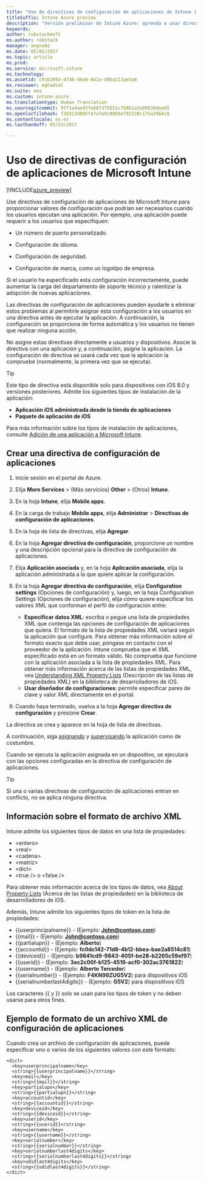 ```yaml
---
title: "Uso de directivas de configuración de aplicaciones de Intune | Microsoft Docs"
titleSuffix: Intune Azure preview
description: "Versión preliminar de Intune Azure: aprenda a usar directivas de configuración de aplicaciones para proporcionar datos de configuración a una aplicación de iOS, cuando se ejecuta."
keywords: 
author: robstackmsft
ms.author: robstack
manager: angrobe
ms.date: 05/02/2017
ms.topic: article
ms.prod: 
ms.service: microsoft-intune
ms.technology: 
ms.assetid: c9163693-d748-46e0-842a-d9ba113ae5a8
ms.reviewer: mghadial
ms.suite: ems
ms.custom: intune-azure
ms.translationtype: Human Translation
ms.sourcegitcommit: 9ff1adae93fe6873f5551cf58b1a2e89638dee85
ms.openlocfilehash: f38313d085f47a7e9c8856ef02328c175a3964c8
ms.contentlocale: es-es
ms.lasthandoff: 05/23/2017

---
```


# <a name="how-to-use-microsoft-intune-app-configuration-policies"></a>Uso de directivas de configuración de aplicaciones de Microsoft Intune

[!INCLUDE[azure_preview](./includes/azure_preview.md)]

Use directivas de configuración de aplicaciones de Microsoft Intune para proporcionar valores de configuración que podrían ser necesarios cuando los usuarios ejecutan una aplicación. Por ejemplo, una aplicación puede requerir a los usuarios que especifiquen:

-   Un número de puerto personalizado.

-   Configuración de idioma.

-   Configuración de seguridad.

-   Configuración de marca, como un logotipo de empresa.

Si el usuario ha especificado esta configuración incorrectamente, puede aumentar la carga del departamento de soporte técnico y ralentizar la adopción de nuevas aplicaciones.

Las directivas de configuración de aplicaciones pueden ayudarle a eliminar estos problemas al permitirle asignar esta configuración a los usuarios en una directiva antes de ejecutar la aplicación. A continuación, la configuración se proporciona de forma automática y los usuarios no tienen que realizar ninguna acción.

No asigne estas directivas directamente a usuarios y dispositivos. Asocie la directiva con una aplicación y, a continuación, asigne la aplicación. La configuración de directiva se usará cada vez que la aplicación la compruebe (normalmente, la primera vez que se ejecuta).

> [!TIP]
> Este tipo de directiva está disponible solo para dispositivos con iOS 8.0 y versiones posteriores. Admite los siguientes tipos de instalación de la aplicación:
>
> -   **Aplicación iOS administrada desde la tienda de aplicaciones**
> -   **Paquete de aplicación de iOS**
>
> Para más información sobre los tipos de instalación de aplicaciones, consulte [Adición de una aplicación a Microsoft Intune](apps-add.md).

## <a name="create-an-app-configuration-policy"></a>Crear una directiva de configuración de aplicaciones

1. Inicie sesión en el portal de Azure.
2. Elija **More Services** >  (Más servicios) **Other** >  (Otros) **Intune**.
3. En la hoja **Intune**, elija **Mobile apps**.
1.  En la carga de trabajo **Mobile apps**, elija **Administrar** > **Directivas de configuración de aplicaciones**.

2.  En la hoja de lista de directivas, elija **Agregar**.

3.  En la hoja **Agregar directiva de configuración**, proporcione un nombre y una descripción opcional para la directiva de configuración de aplicaciones.
4.  Elija **Aplicación asociada** y, en la hoja **Aplicación asociada**, elija la aplicación administrada a la que quiere aplicar la configuración.
5.  En la hoja **Agregar directiva de configuración**, elija **Configuration settings** (Opciones de configuración) y, luego, en la hoja Configuration Settings (Opciones de configuración), elija cómo quiere especificar los valores XML que conforman el perfil de configuración entre:
    - **Especificar datos XML**: escriba o pegue una lista de propiedades XML que contenga las opciones de configuración de aplicaciones que quiera. El formato de la lista de propiedades XML variará según la aplicación que configure. Para obtener más información sobre el formato exacto que debe usar, póngase en contacto con el proveedor de la aplicación.
    Intune comprueba que el XML especificado está en un formato válido. No comprueba que funcione con la aplicación asociada a la lista de propiedades XML.
    Para obtener más información acerca de las listas de propiedades XML, vea [Understanding XML Property Lists](https://developer.apple.com/library/ios/documentation/Cocoa/Conceptual/PropertyLists/UnderstandXMLPlist/UnderstandXMLPlist.html) (Descripción de las listas de propiedades XML) en la biblioteca de desarrolladores de iOS.
    - **Usar diseñador de configuraciones**: permite especificar pares de clave y valor XML directamente en el portal.
8. Cuando haya terminado, vuelva a la hoja **Agregar directiva de configuración** y presione **Crear**.

La directiva se crea y aparece en la hoja de lista de directivas.

A continuación, siga [asignando](apps-deploy.md) y [supervisando](apps-monitor.md) la aplicación como de costumbre.

Cuando se ejecuta la aplicación asignada en un dispositivo, se ejecutará con las opciones configuradas en la directiva de configuración de aplicaciones.

> [!TIP]
> Si una o varias directivas de configuración de aplicaciones entran en conflicto, no se aplica ninguna directiva.

## <a name="information-about-the-xml-file-format"></a>Información sobre el formato de archivo XML

Intune admite los siguientes tipos de datos en una lista de propiedades:

- &lt;entero&gt;
- &lt;real&gt;
- &lt;cadena&gt;
- &lt;matriz&gt;
- &lt;dict&gt;
- &lt;true /&gt; o &lt;false /&gt;

Para obtener más información acerca de los tipos de datos, vea [About Property Lists](https://developer.apple.com/library/ios/documentation/Cocoa/Conceptual/PropertyLists/AboutPropertyLists/AboutPropertyLists.html) (Acerca de las listas de propiedades) en la biblioteca de desarrolladores de iOS.

Además, Intune admite los siguientes tipos de token en la lista de propiedades:
- \{\{userprincipalname\}\} - (Ejemplo: **John@contoso.com**)
- \{\{mail\}\} - (Ejemplo: **John@contoso.com**)
- \{\{partialupn\}\} - (Ejemplo: **Alberto**)
- \{\{accountid\}\} - (Ejemplo: **fc0dc142-71d8-4b12-bbea-bae2a8514c81**)
- \{\{deviceid\}\} - (Ejemplo: **b9841cd9-9843-405f-be28-b2265c59ef97**)
- \{\{userid\}\} - (Ejemplo: **3ec2c00f-b125-4519-acf0-302ac3761822**)
- \{\{username\}\} - (Ejemplo: **Alberto Tercedor**)
- \{\{serialnumber\}\} - (Ejemplo: **F4KN99ZUG5V2**) para dispositivos iOS
- \{\{serialnumberlast4digits\}\} - (Ejemplo: **G5V2**) para dispositivos iOS

Los caracteres \{\{ y \}\} solo se usan para los tipos de token y no deben usarse para otros fines.





## <a name="example-format-for-an-app-configuration-xml-file"></a>Ejemplo de formato de un archivo XML de configuración de aplicaciones

Cuando crea un archivo de configuración de aplicaciones, puede especificar uno o varios de los siguientes valores con este formato:

```
<dict>
  <key>userprincipalname</key>
  <string>{{userprincipalname}}</string>
  <key>mail</key>
  <string>{{mail}}</string>
  <key>partialupn</key>
  <string>{{partialupn}}</string>
  <key>accountid</key>
  <string>{{accountid}}</string>
  <key>deviceid</key>
  <string>{{deviceid}}</string>
  <key>userid</key>
  <string>{{userid}}</string>
  <key>username</key>
  <string>{{username}}</string>
  <key>serialnumber</key>
  <string>{{serialnumber}}</string>
  <key>serialnumberlast4digits</key>
  <string>{{serialnumberlast4digits}}</string>
  <key>udidlast4digits</key>
  <string>{{udidlast4digits}}</string>
</dict>

```

